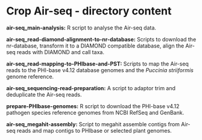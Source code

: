 # Crop Air-seq - directory content


**air-seq_main-analysis:** R script to analyse the Air-seq data.

**air-seq_read-diamond-alignment-to-nr-database:** Scripts to download the nr-database, transform it to a DIAMOND compatible database, align the Air-seq reads with DIAMOND and call taxa.

**air-seq_read-mapping-to-PHIbase-and-PST:** Scripts to map the Air-seq reads to the PHI-base v4.12 database genomes and the _Puccinia striiformis_ genome reference.

**air-seq_sequencing-read-preparation:** A script to adaptor trim and deduplicate the Air-seq reads.

**prepare-PHIbase-genomes:** R script to download the PHI-base v4.12 pathogen species reference genomes from NCBI RefSeq and GenBank.

**air-seq_megahit-assembly:** Script to megahit assemble contigs from Air-seq reads and map contigs to PHIbase or selected plant genomes.
